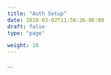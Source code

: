 ```yaml
---
title: "Auth Setup"
date: 2018-03-02T11:58:26-06:00
draft: false
type: "page"

weight: 10
---
```


...




